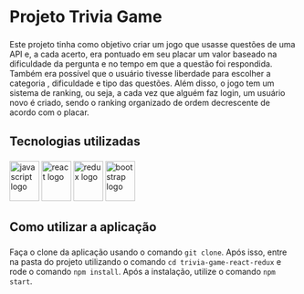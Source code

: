 <h1 align="left">Projeto Trivia Game</h1>

###

<p align="left">Este projeto tinha como objetivo criar um jogo que usasse questões de uma API e, a cada acerto, era pontuado em seu placar um valor baseado na dificuldade da pergunta e no tempo em que a questão foi respondida. Também era possível que o usuário tivesse liberdade para escolher a categoria , dificuldade e tipo das questões. Além disso, o jogo tem um sistema de ranking, ou seja, a cada vez que alguém faz login, um usuário novo é criado, sendo o ranking organizado de ordem decrescente de acordo com o placar.</p>

###

<h2 align="left">Tecnologias utilizadas</h2>

###

<div align="left">
  <img src="https://cdn.jsdelivr.net/gh/devicons/devicon/icons/javascript/javascript-original.svg" height="70" width="52" alt="javascript logo"  />
  <img src="https://cdn.jsdelivr.net/gh/devicons/devicon/icons/react/react-original.svg" height="70" width="52" alt="react logo"  />
  <img src="https://cdn.jsdelivr.net/gh/devicons/devicon/icons/redux/redux-original.svg" height="70" width="52" alt="redux logo"  />
  <img src="https://cdn.jsdelivr.net/gh/devicons/devicon/icons/bootstrap/bootstrap-original.svg" height="70" width="52" alt="bootstrap logo"  />
</div>

###

<h2 align="left">Como utilizar a aplicação</h2>

###

Faça o clone da aplicação usando o comando `git clone`. Após isso, entre na pasta do projeto utilizando o comando `cd trivia-game-react-redux` e rode o comando `npm install`. Após a instalação, utilize o comando `npm start`.

###
